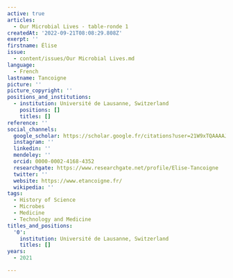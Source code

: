 ```yaml
---
active: true
articles:
  - Our Microbial Lives - table-ronde 1
createdAt: '2022-09-21T08:08:29.808Z'
exerpt: ''
firstname: Élise
issue:
  - content/issues/Our Microbial Lives.md
language:
  - French
lastname: Tancoigne
picture: ''
picture_copyright: ''
positions_and_institutions:
  - institution: Université de Lausanne, Switzerland
    positions: []
    titles: []
reference: ''
social_channels:
  google_scholar: https://scholar.google.fr/citations?user=21W9xTQAAAAJ&hl=fr
  instagram: ''
  linkedin: ''
  mendeley: ''
  orcid: 0000-0002-4168-4352
  researchgate: https://www.researchgate.net/profile/Elise-Tancoigne
  twitter: ''
  website: https://www.etancoigne.fr/
  wikipedia: ''
tags:
  - History of Science
  - Microbes
  - Medicine
  - Technology and Medicine
titles_and_positions:
  '0':
    institution: Université de Lausanne, Switzerland
    titles: []
years:
  - 2021

---
```

